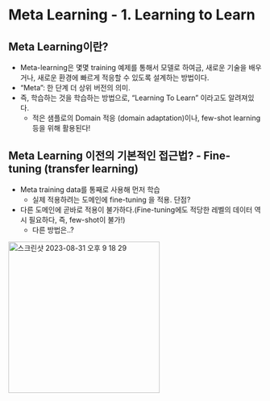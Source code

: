 # Meta Learning - 1. Learning to Learn
## Meta Learning이란?
- Meta-learning은 몇몇 training 예제를 통해서 모델로 하여금, 새로운 기술을 배우거나, 새로운 환경에 빠르게 적응할 수 있도록 설계하는 방법이다.
- “Meta”: 한 단계 더 상위 버전의 의미.
- 즉, 학습하는 것을 학습하는 방법으로, “Learning To Learn” 이라고도 알려져있다.
  - 적은 샘플로의 Domain 적응 (domain adaptation)이나, few-shot learning 등을 위해 활용된다!
 
## Meta Learning 이전의 기본적인 접근법? - Fine-tuning (transfer learning)
- Meta training data를 통째로 사용해 먼저 학습
  - 실제 적용하려는 도메인에 fine-tuning 을 적용.
단점?
- 다른 도메인에 곧바로 적용이 불가하다.(Fine-tuning에도 적당한 레벨의 데이터 역시 필요하다, 즉, few-shot이 불가!)
  - 다른 방법은..?

<img width="300" alt="스크린샷 2023-08-31 오후 9 18 29" src="https://github.com/joony0512/Deep_Learning_Class/assets/109457820/c7a0cc07-c44f-4717-9569-dcbefd3f22cd">
